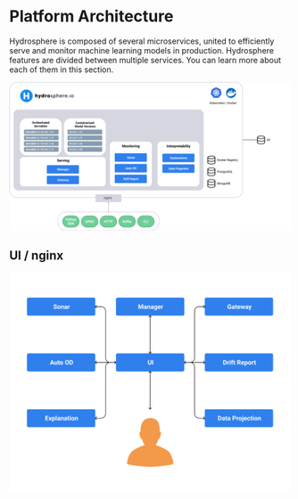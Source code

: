 # Platform Architecture

Hydrosphere is composed of several microservices, united to efficiently serve and monitor machine learning models in production. Hydrosphere features are divided between multiple services. You can learn more about each of them in this section.

![](../../.gitbook/assets/architecture%20%281%29%20%284%29%20%286%29%20%285%29%20%285%29.png)

## UI / nginx

![](../../.gitbook/assets/ui-service-diagram%20%281%29%20%284%29%20%286%29%20%286%29%20%283%29.png)


